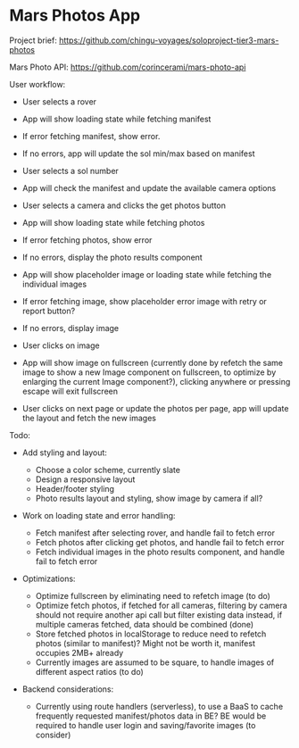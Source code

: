 # Mars Photos App

Project brief: https://github.com/chingu-voyages/soloproject-tier3-mars-photos

Mars Photo API: https://github.com/corincerami/mars-photo-api

User workflow:

- User selects a rover
- App will show loading state while fetching manifest
- If error fetching manifest, show error.
- If no errors, app will update the sol min/max based on manifest

- User selects a sol number
- App will check the manifest and update the available camera options
- User selects a camera and clicks the get photos button
- App will show loading state while fetching photos
- If error fetching photos, show error
- If no errors, display the photo results component

- App will show placeholder image or loading state while fetching the individual images
- If error fetching image, show placeholder error image with retry or report button?
- If no errors, display image

- User clicks on image
- App will show image on fullscreen (currently done by refetch the same image to show a new Image component on fullscreen, to optimize by enlarging the current Image component?), clicking anywhere or pressing escape will exit fullscreen
- User clicks on next page or update the photos per page, app will update the layout and fetch the new images

Todo:

- Add styling and layout:

  - Choose a color scheme, currently slate
  - Design a responsive layout
  - Header/footer styling
  - Photo results layout and styling, show image by camera if all?

- Work on loading state and error handling:

  - Fetch manifest after selecting rover, and handle fail to fetch error
  - Fetch photos after clicking get photos, and handle fail to fetch error
  - Fetch individual images in the photo results component, and handle fail to fetch error

- Optimizations:

  - Optimize fullscreen by eliminating need to refetch image (to do)
  - Optimize fetch photos, if fetched for all cameras, filtering by camera should not require another api call but filter existing data instead, if multiple cameras fetched, data should be combined (done)
  - Store fetched photos in localStorage to reduce need to refetch photos (similar to manifest)? Might not be worth it, manifest occupies 2MB+ already
  - Currently images are assumed to be square, to handle images of different aspect ratios (to do)

- Backend considerations:

  - Currently using route handlers (serverless), to use a BaaS to cache frequently requested manifest/photos data in BE? BE would be required to handle user login and saving/favorite images (to consider)
